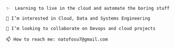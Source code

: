 
    ✨  Learning to live in the cloud and automate the boring stuff
   
    👀 I’m interested in Cloud, Data and Systems Engineering
    
    💞️ I’m looking to collaborate on Devops and cloud projects
    
    📫 How to reach me: natofosu7@gmail.com
   

